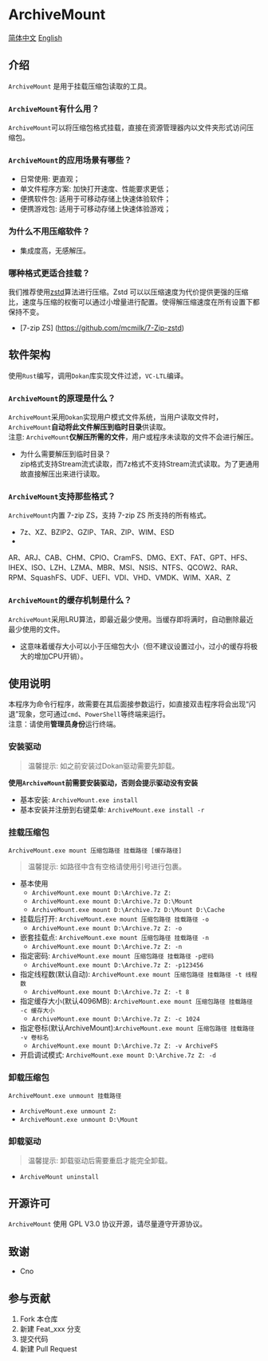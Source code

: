 # ArchiveMount

[简体中文](README.zh.md) [English](README.md)

## 介绍

`ArchiveMount` 是用于挂载压缩包读取的工具。

### `ArchiveMount`有什么用？

`ArchiveMount`可以将压缩包格式挂载，直接在资源管理器内以文件夹形式访问压缩包。

### `ArchiveMount`的应用场景有哪些？

- 日常使用: 更直观；
- 单文件程序方案: 加快打开速度、性能要求更低；
- 便携软件包: 适用于可移动存储上快速体验软件；
- 便携游戏包: 适用于可移动存储上快速体验游戏；

### 为什么不用压缩软件？

- 集成度高，无感解压。

### 哪种格式更适合挂载？

我们推荐使用[zstd](http://www.zstd.net)算法进行压缩。Zstd 可以以压缩速度为代价提供更强的压缩比，速度与压缩的权衡可以通过小增量进行配置。使得解压缩速度在所有设置下都保持不变。

- [7-zip ZS] (https://github.com/mcmilk/7-Zip-zstd)

## 软件架构

使用`Rust`编写，调用`Dokan`库实现文件过滤，`VC-LTL`编译。

### `ArchiveMount`的原理是什么？

`ArchiveMount`采用`Dokan`实现用户模式文件系统，当用户读取文件时，`ArchiveMount`**自动将此文件解压到临时目录**供读取。  
注意: `ArchiveMount`**仅解压所需的文件**，用户或程序未读取的文件不会进行解压。

- 为什么需要解压到临时目录？  
  zip格式支持Stream流式读取，而7z格式不支持Stream流式读取。为了更通用故直接解压出来进行读取。

### `ArchiveMount`支持那些格式？

`ArchiveMount`内置 7-zip ZS，支持 7-zip ZS 所支持的所有格式。

- 7z、XZ、BZIP2、GZIP、TAR、ZIP、WIM、ESD
-

AR、ARJ、CAB、CHM、CPIO、CramFS、DMG、EXT、FAT、GPT、HFS、IHEX、ISO、LZH、LZMA、MBR、MSI、NSIS、NTFS、QCOW2、RAR、RPM、SquashFS、UDF、UEFI、VDI、VHD、VMDK、WIM、XAR、Z

### `ArchiveMount`的缓存机制是什么？

`ArchiveMount`采用LRU算法，即最近最少使用。当缓存即将满时，自动删除最近最少使用的文件。

- 这意味着缓存大小可以小于压缩包大小（但不建议设置过小，过小的缓存将极大的增加CPU开销）。

## 使用说明

本程序为命令行程序，故需要在其后面接参数运行，如直接双击程序将会出现“闪退”现象，您可通过`cmd`、`PowerShell`等终端来运行。  
注意：请使用**管理员身份**运行终端。

### 安装驱动

> 温馨提示: 如之前安装过Dokan驱动需要先卸载。

**使用`ArchiveMount`前需要安装驱动，否则会提示驱动没有安装**

- 基本安装: `ArchiveMount.exe install`
- 基本安装并注册到右键菜单: `ArchiveMount.exe install -r`

### 挂载压缩包

`ArchiveMount.exe mount 压缩包路径 挂载路径 [缓存路径]`

> 温馨提示: 如路径中含有空格请使用引号进行包裹。

- 基本使用
    - `ArchiveMount.exe mount D:\Archive.7z Z:`
    - `ArchiveMount.exe mount D:\Archive.7z D:\Mount`
    - `ArchiveMount.exe mount D:\Archive.7z D:\Mount D:\Cache`
- 挂载后打开: `ArchiveMount.exe mount 压缩包路径 挂载路径 -o`
    - `ArchiveMount.exe mount D:\Archive.7z Z: -o`
- 嵌套挂载点: `ArchiveMount.exe mount 压缩包路径 挂载路径 -n`
    - `ArchiveMount.exe mount D:\Archive.7z Z: -n`
- 指定密码: `ArchiveMount.exe mount 压缩包路径 挂载路径 -p密码`
    - `ArchiveMount.exe mount D:\Archive.7z Z: -p123456`
- 指定线程数(默认自动): `ArchiveMount.exe mount 压缩包路径 挂载路径 -t 线程数`
    - `ArchiveMount.exe mount D:\Archive.7z Z: -t 8`
- 指定缓存大小(默认4096MB): `ArchiveMount.exe mount 压缩包路径 挂载路径 -c 缓存大小`
    - `ArchiveMount.exe mount D:\Archive.7z Z: -c 1024`
- 指定卷标(默认ArchiveMount):`ArchiveMount.exe mount 压缩包路径 挂载路径 -v 卷标名`
    - `ArchiveMount.exe mount D:\Archive.7z Z: -v ArchiveFS`
- 开启调试模式: `ArchiveMount.exe mount D:\Archive.7z Z: -d`

### 卸载压缩包

`ArchiveMount.exe unmount 挂载路径`

- `ArchiveMount.exe unmount Z:`
- `ArchiveMount.exe unmount D:\Mount`

### 卸载驱动

> 温馨提示: 卸载驱动后需要重启才能完全卸载。

- `ArchiveMount uninstall`

## 开源许可

`ArchiveMount` 使用 GPL V3.0 协议开源，请尽量遵守开源协议。

## 致谢

- Cno

## 参与贡献

1. Fork 本仓库
2. 新建 Feat_xxx 分支
3. 提交代码
4. 新建 Pull Request
